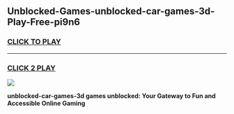 
## Unblocked-Games-unblocked-car-games-3d-Play-Free-pi9n6
<h3>
<a href="https://premium76.site?title=unblocked-car-games-3d&ref=20A">CLICK TO PLAY</a></h3>
<hr>

<h3>
<a href="https://premium76.site?title=unblocked-car-games-3d&ref=20A">CLICK 2 PLAY</a>
  
</h3>

<a href="https://premium76.site?title=unblocked-car-games-3d&ref=20A"><img src="https://clearcache.store/games.png"></a>


**unblocked-car-games-3d games unblocked: Your Gateway to Fun and Accessible Online Gaming**
